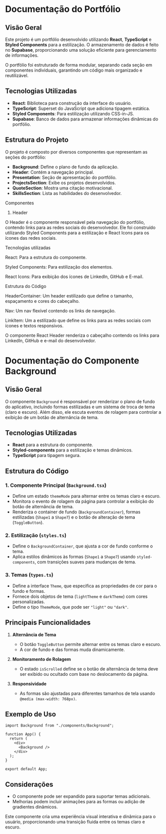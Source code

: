 # Documentação do Portfólio

## Visão Geral
Este projeto é um portfólio desenvolvido utilizando **React**, **TypeScript** e **Styled Components** para a estilização. O armazenamento de dados é feito no **Supabase**, proporcionando uma solução eficiente para gerenciamento de informações.

O portfólio foi estruturado de forma modular, separando cada seção em componentes individuais, garantindo um código mais organizado e reutilizável.

## Tecnologias Utilizadas
- **React**: Biblioteca para construção da interface do usuário.
- **TypeScript**: Superset do JavaScript que adiciona tipagem estática.
- **Styled Components**: Para estilização utilizando CSS-in-JS.
- **Supabase**: Banco de dados para armazenar informações dinâmicas do portfólio.

## Estrutura do Projeto
O projeto é composto por diversos componentes que representam as seções do portfólio:
- **Background**: Define o plano de fundo da aplicação.
- **Header**: Contém a navegação principal.
- **Presentation**: Seção de apresentação do portfólio.
- **ProjectsSection**: Exibe os projetos desenvolvidos.
- **QuoteSection**: Mostra uma citação motivacional.
- **SkillsSection**: Lista as habilidades do desenvolvedor.

Componentes

1. Header

O Header é o componente responsável pela navegação do portfólio, contendo links para as redes sociais do desenvolvedor. Ele foi construído utilizando Styled Components para a estilização e React Icons para os ícones das redes sociais.

Tecnologias utilizadas

React: Para a estrutura do componente.

Styled Components: Para estilização dos elementos.

React Icons: Para exibição dos ícones de LinkedIn, GitHub e E-mail.

Estrutura do Código

HeaderContainer: Um header estilizado que define o tamanho, espaçamento e cores do cabeçalho.

Nav: Um nav flexível contendo os links de navegação.

LinkItem: Um a estilizado que define os links para as redes sociais com ícones e textos responsivos.

O componente React Header renderiza o cabeçalho contendo os links para LinkedIn, GitHub e e-mail do desenvolvedor.

# Documentação do Componente Background

## Visão Geral
O componente `Background` é responsável por renderizar o plano de fundo do aplicativo, incluindo formas estilizadas e um sistema de troca de tema (claro e escuro). Além disso, ele escuta eventos de rolagem para controlar a exibição de um botão de alternância de tema.

## Tecnologias Utilizadas
- **React** para a estrutura do componente.
- **Styled-components** para a estilização e temas dinâmicos.
- **TypeScript** para tipagem segura.

## Estrutura do Código
### 1. **Componente Principal (`Background.tsx`)**
- Define um estado `themeMode` para alternar entre os temas claro e escuro.
- Monitora o evento de rolagem da página para controlar a exibição do botão de alternância de tema.
- Renderiza o container de fundo (`BackgroundContainer`), formas estilizadas (`Shape1` a `Shape7`) e o botão de alteração de tema (`ToggleButton`).

### 2. **Estilização (`styles.ts`)**
- Define o `BackgroundContainer`, que ajusta a cor de fundo conforme o tema.
- Aplica estilos dinâmicos às formas (`Shape1` a `Shape7`) usando `styled-components`, com transições suaves para mudanças de tema.

### 3. **Temas (`types.ts`)**
- Define a interface `Theme`, que especifica as propriedades de cor para o fundo e formas.
- Fornece dois objetos de tema (`lightTheme` e `darkTheme`) com cores personalizadas.
- Define o tipo `ThemeMode`, que pode ser `"light"` ou `"dark"`.

## Principais Funcionalidades
1. **Alternância de Tema**
   - O botão `ToggleButton` permite alternar entre os temas claro e escuro.
   - A cor de fundo e das formas muda dinamicamente.

2. **Monitoramento de Rolagem**
   - O estado `isScrolled` define se o botão de alternância de tema deve ser exibido ou ocultado com base no deslocamento da página.

3. **Responsividade**
   - As formas são ajustadas para diferentes tamanhos de tela usando `@media (max-width: 768px)`.

## Exemplo de Uso
```tsx
import Background from "./components/Background";

function App() {
  return (
    <div>
      <Background />
    </div>
  );
}

export default App;
```

## Considerações
- O componente pode ser expandido para suportar temas adicionais.
- Melhorias podem incluir animações para as formas ou adição de gradientes dinâmicos.

Este componente cria uma experiência visual interativa e dinâmica para o usuário, proporcionando uma transição fluida entre os temas claro e escuro.



